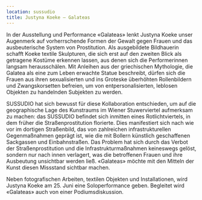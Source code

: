 ```yaml
---
location: sussudio
title: Justyna Koeke – Galateas
---
```


In der Ausstellung und Performance «Galateas» lenkt Justyna Koeke unser Augenmerk auf vorherrschende Formen der Gewalt gegen Frauen und das ausbeuterische System von Prostitution. Als ausgebildete Bildhauerin schafft Koeke textile Skulpturen, die sich erst auf den zweiten Blick als getragene Kostüme erkennen lassen, aus denen sich die Performerinnen langsam herausschälen. Mit Anleihen aus der griechischen Mythologie, die Galatea als eine zum Leben erwachte Statue beschreibt, dürfen sich die Frauen aus ihren sexualisierten und ins Groteske überhöhten Rollenbildern und Zwangskorsetten befreien, um von entpersonalisierten, leblosen Objekten zu handelnden Subjekten zu werden.

SUSSUDIO hat sich bewusst für diese Kollaboration entschieden, um auf die geographische Lage des Kunstraums im Wiener Stuwerviertel aufmerksam zu machen: das SUSSUDIO befindet sich inmitten eines Rotlichtviertels, in dem früher die Straßenprostitution florierte. Dies manifestiert sich nach wie vor im dortigen Straßenbild, das von zahlreichen infrastrukturellen Gegenmaßnahmen geprägt ist, wie die mit Bollern künstlich geschaffenen Sackgassen und Einbahnstraßen. Das Problem hat sich durch das Verbot der Straßenprostitution und die Infrastrukturmaßnahmen keineswegs gelöst, sondern nur nach innen verlagert, was die betroffenen Frauen und ihre Ausbeutung unsichtbar werden ließ. «Galateas»  möchte mit den Mitteln der Kunst diesen Missstand sichtbar machen.

Neben fotografischen Arbeiten, textilen Objekten und Installationen, wird Justyna Koeke am 25. Juni eine Soloperformance geben. Begleitet wird «Galateas»  auch von einer Podiumsdiskussion. 